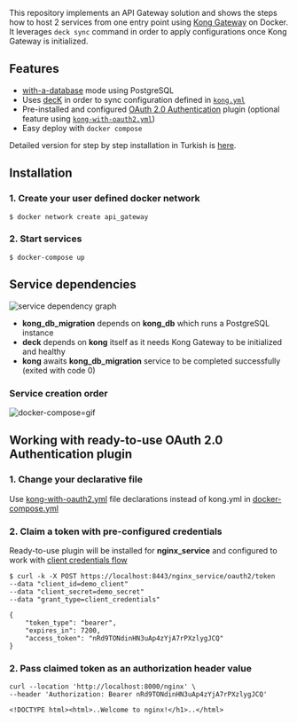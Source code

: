 This repository implements an API Gateway solution and shows the steps how to host 2 services from one entry point using [Kong Gateway](https://docs.konghq.com/gateway/2.8.x/) on Docker. It leverages `deck sync` command in order to apply configurations once Kong Gateway is initialized.

## Features
- [with-a-database](https://docs.konghq.com/gateway/2.8.x/install-and-run/docker/#install-kong-gateway-with-a-database) mode using PostgreSQL
- Uses [decK](https://docs.konghq.com/deck/latest/) in order to sync configuration defined in [`kong.yml`](./declarative/kong.yml)
- Pre-installed and configured [OAuth 2.0 Authentication](https://docs.konghq.com/hub/kong-inc/oauth2/) plugin (optional feature using [`kong-with-oauth2.yml`](./declarative/kong-with-oauth2.yml))
- Easy deploy with `docker compose`

Detailed version for step by step installation in Turkish is [here](https://mustafakorkmaz.site/2022/09/kong-ile-api-gateway-kuruyoruz/).

## Installation 
### 1. Create your user defined docker network
`$ docker network create api_gateway`
### 2. Start services
`$ docker-compose up`

## Service dependencies
![service dependency graph](https://user-images.githubusercontent.com/5656640/189125557-c576c222-9689-43a9-8ac4-4f634e78d069.png)
- **kong_db_migration** depends on **kong_db** which runs a PostgreSQL instance
- **deck** depends on **kong** itself as it needs Kong Gateway to be initialized and healthy
- **kong** awaits **kong_db_migration** service to be completed successfully (exited with code 0)

### Service creation order
![docker-compose=gif](https://user-images.githubusercontent.com/5656640/189126737-0a1587e4-e4b8-4810-8736-0abde3a1b940.gif)

## Working with ready-to-use OAuth 2.0 Authentication plugin
### 1. Change your declarative file
Use [kong-with-oauth2.yml](./declarative/kong-with-oauth2.yml) file declarations instead of kong.yml in [docker-compose.yml](docker-compose.yml)
### 2. Claim a token with pre-configured credentials
Ready-to-use plugin will be installed for **nginx_service** and configured to work with [client credentials flow](https://www.rfc-editor.org/rfc/rfc6749#section-1.3.4)    

```
$ curl -k -X POST https://localhost:8443/nginx_service/oauth2/token 
--data "client_id=demo_client"  
--data "client_secret=demo_secret"  
--data "grant_type=client_credentials"  

{
    "token_type": "bearer",
    "expires_in": 7200,
    "access_token": "nRd9TONdinHN3uAp4zYjA7rPXzlygJCQ"
}
```

### 2. Pass claimed token as an authorization header value
```
curl --location 'http://localhost:8000/nginx' \
--header 'Authorization: Bearer nRd9TONdinHN3uAp4zYjA7rPXzlygJCQ'

<!DOCTYPE html><html>..Welcome to nginx!</h1>..</html>
```
